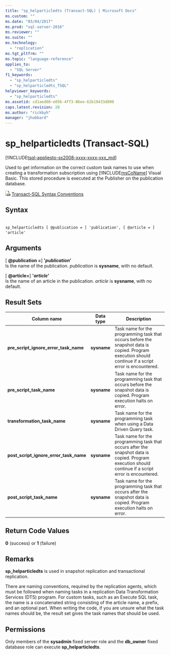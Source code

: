```yaml
---
title: "sp_helparticledts (Transact-SQL) | Microsoft Docs"
ms.custom: ""
ms.date: "03/04/2017"
ms.prod: "sql-server-2016"
ms.reviewer: ""
ms.suite: ""
ms.technology: 
  - "replication"
ms.tgt_pltfrm: ""
ms.topic: "language-reference"
applies_to: 
  - "SQL Server"
f1_keywords: 
  - "sp_helparticledts"
  - "sp_helparticledts_TSQL"
helpviewer_keywords: 
  - "sp_helparticledts"
ms.assetid: cd1aed60-e056-4ff3-86ee-62b19433d890
caps.latest.revision: 28
ms.author: "rickbyh"
manager: "jhubbard"
---
```

# sp_helparticledts (Transact-SQL)
[!INCLUDE[tsql-appliesto-ss2008-xxxx-xxxx-xxx_md](../../../a9retired/includes/tsql-appliesto-ss2008-xxxx-xxxx-xxx-md.md)]

  Used to get information on the correct custom task names to use when creating a transformation subscription using [!INCLUDE[msCoName](../../../a9notintoc/includes/msconame-md.md)] Visual Basic. This stored procedure is executed at the Publisher on the publication database.  
  
 ![Topic link icon](../../../a9notintoc/media/topic-link.gif "Topic link icon") [Transact-SQL Syntax Conventions](../../../t-sql/language-elements/transact-sql-syntax-conventions-transact-sql.md)  
  
## Syntax  
  
```  
  
sp_helparticledts [ @publication = ] 'publication', [ @article = ] 'article'  
```  
  
## Arguments  
 [ **@publication =**] **'***publication***'**  
 Is the name of the publication. *publication* is **sysname**, with no default.  
  
 [ **@article=**] **'***article***'**  
 Is the name of an article in the publication. *article* is **sysname**, with no default.  
  
## Result Sets  
  
|Column name|Data type|Description|  
|-----------------|---------------|-----------------|  
|**pre_script_ignore_error_task_name**|**sysname**|Task name for the programming task that occurs before the snapshot data is copied. Program execution should continue if a script error is encountered.|  
|**pre_script_task_name**|**sysname**|Task name for the programming task that occurs before the snapshot data is copied. Program execution halts on error.|  
|**transformation_task_name**|**sysname**|Task name for the programming task when using a Data Driven Query task.|  
|**post_script_ignore_error_task_name**|**sysname**|Task name for the programming task that occurs after the snapshot data is copied. Program execution should continue if a script error is encountered.|  
|**post_script_task_name**|**sysname**|Task name for the programming task that occurs after the snapshot data is copied. Program execution halts on error.|  
  
## Return Code Values  
 **0** (success) or **1** (failure)  
  
## Remarks  
 **sp_helparticledts** is used in snapshot replication and transactional replication.  
  
 There are naming conventions, required by the replication agents, which must be followed when naming tasks in a replication Data Transformation Services (DTS) program. For custom tasks, such as an Execute SQL task, the name is a concatenated string consisting of the article name, a prefix, and an optional part. When writing the code, if you are unsure what the task names should be, the result set gives the task names that should be used.  
  
## Permissions  
 Only members of the **sysadmin** fixed server role and the **db_owner** fixed database role can execute **sp_helparticledts**.  
  
  